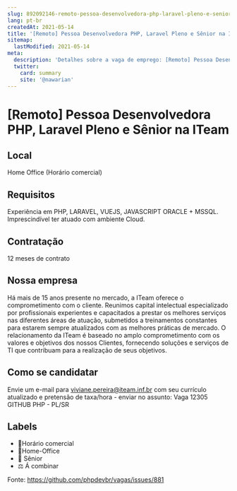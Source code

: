 ```yaml
---
slug: 892092146-remoto-pessoa-desenvolvedora-php-laravel-pleno-e-senior-na-iteam
lang: pt-br
createdAt: 2021-05-14
title: '[Remoto] Pessoa Desenvolvedora PHP, Laravel Pleno e Sênior na ITeam - Vaga de Emprego'
sitemap:
  lastModified: 2021-05-14
meta:
  description: 'Detalhes sobre a vaga de emprego: [Remoto] Pessoa Desenvolvedora PHP, Laravel Pleno e Sênior na ITeam'
  twitter:
    card: summary
    site: '@nawarian'
---
```


# [Remoto] Pessoa Desenvolvedora PHP, Laravel Pleno e Sênior na ITeam

<!--
==================================================
POR FAVOR, SÓ POSTE SE A VAGA FOR PARA TRABALHAR COM REACT OU TECNOLOGIAS DO ECOSSISTEMA!

Exemplo: [São Paulo] Developer na NOME DA EMPRESA`
==================================================
-->


## Local

Home Office (Horário comercial)

## Requisitos

Experiência em PHP, LARAVEL, VUEJS, JAVASCRIPT ORACLE + MSSQL.
Imprescindível ter atuado com ambiente Cloud. 


## Contratação

12 meses de contrato



## Nossa empresa

Há mais de 15 anos presente no mercado, a ITeam oferece o comprometimento com o cliente.
Reunimos capital intelectual especializado por profissionais experientes e capacitados a prestar os melhores serviços nas diferentes áreas de atuação, submetidos a treinamentos constantes para estarem sempre atualizados com as melhores práticas de mercado. 
O relacionamento da ITeam é baseado no amplo comprometimento com os valores e objetivos dos nossos Clientes, fornecendo soluções e serviços de TI que contribuam para a realização de seus objetivos.

## Como se candidatar

Envie um e-mail para viviane.pereira@iteam.inf.br com seu currículo atualizado e pretensão de taxa/hora - enviar no assunto: Vaga 12305 GITHUB PHP - PL/SR

## Labels

- 🏢Horário comercial
- 🏢Home-Office
- 👨 Sênior
- ⚖️ Á combinar

Fonte: https://github.com/phpdevbr/vagas/issues/881